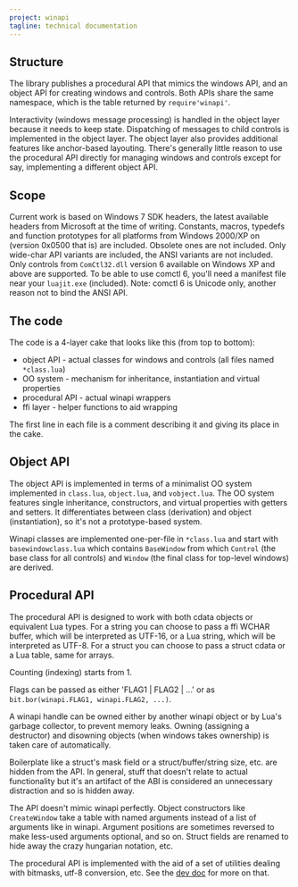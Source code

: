 ```yaml
---
project: winapi
tagline: technical documentation
---
```


## Structure

The library publishes a procedural API that mimics the windows API, and an object API for creating windows and controls.
Both APIs share the same namespace, which is the table returned by `require'winapi'`.

Interactivity (windows message processing) is handled in the object layer because it needs to keep state.
Dispatching of messages to child controls is implemented in the object layer.
The object layer also provides additional features like anchor-based layouting. There's generally little reason
to use the procedural API directly for managing windows and controls except for say, implementing a different object API.

## Scope

Current work is based on Windows 7 SDK headers, the latest available headers from Microsoft at the time of writing.
Constants, macros, typedefs and function prototypes for all platforms from
Windows 2000/XP on (version 0x0500 that is) are included. Obsolete ones are not included.
Only wide-char API variants are included, the ANSI variants are not included.
Only controls from `ComCtl32.dll` version 6 available on Windows XP and above are supported.
To be able to use comctl 6, you'll need a manifest file near your `luajit.exe` (included).
Note: comctl 6 is Unicode only, another reason not to bind the ANSI API.

## The code

The code is a 4-layer cake that looks like this (from top to bottom):

  * object API - actual classes for windows and controls (all files named `*class.lua`)
  * OO system - mechanism for inheritance, instantiation and virtual properties
  * procedural API - actual winapi wrappers
  * ffi layer - helper functions to aid wrapping

The first line in each file is a comment describing it and giving its place in the cake.

## Object API

The object API is implemented in terms of a minimalist OO system implemented in `class.lua`, `object.lua`, and `vobject.lua`.
The OO system features single inheritance, constructors, and virtual properties with getters and setters.
It differentiates between class (derivation) and object (instantiation), so it's not a prototype-based system.

Winapi classes are implemented one-per-file in `*class.lua` and start with `basewindowclass.lua` which
contains `BaseWindow` from which `Control` (the base class for all controls) and `Window` (the final class for
top-level windows) are derived.

## Procedural API

The procedural API is designed to work with both cdata objects or equivalent Lua types.
For a string you can choose to pass a ffi WCHAR buffer, which will be interpreted as UTF-16, or a Lua string,
which will be interpreted as UTF-8. For a struct you can choose to pass a struct cdata or a Lua table, same for arrays.

Counting (indexing) starts from 1.

Flags can be passed as either 'FLAG1 | FLAG2 | ...' or as `bit.bor(winapi.FLAG1, winapi.FLAG2, ...)`.

A winapi handle can be owned either by another winapi object or by Lua's garbage collector, to prevent memory leaks.
Owning (assigning a destructor) and disowning objects (when windows takes ownership) is taken care of automatically.

Boilerplate like a struct's mask field or a struct/buffer/string size, etc. are hidden from the API.
In general, stuff that doesn't relate to actual functionality but it's an artifact of the ABI is considered
an unnecessary distraction and so is hidden away.

The API doesn't mimic winapi perfectly. Object constructors like `CreateWindow` take a table with named arguments
instead of a list of arguments like in winapi. Argument positions are sometimes reversed to make less-used arguments
optional, and so on. Struct fields are renamed to hide away the crazy hungarian notation, etc.

The procedural API is implemented with the aid of a set of utilities dealing with bitmasks, utf-8 conversion, etc.
See the [dev doc] for more on that.

[dev doc]:  winapi_binding.html
